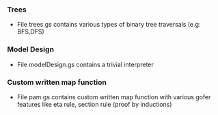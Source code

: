 ### Trees
* File trees.gs contains various types of binary tree traversals (e.g: BFS,DFS)

### Model Design
* File modelDesign.gs contains a trivial interpreter

### Custom written map function
* File pam.gs contains custom written map function with various gofer features like eta rule, section rule (proof by inductions)
